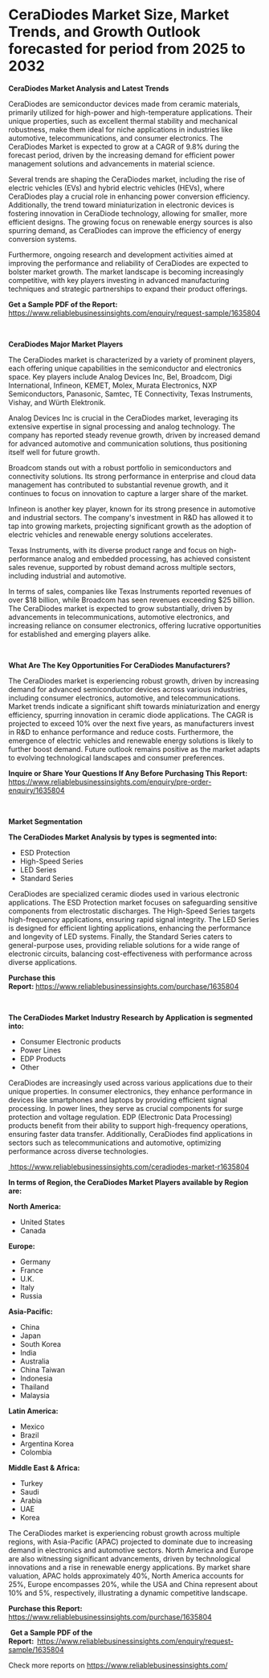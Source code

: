 <p><h1>CeraDiodes Market Size, Market Trends, and Growth Outlook forecasted for period from 2025 to 2032</h1></p><p><strong>CeraDiodes Market Analysis and Latest Trends</strong></p>
<p><p>CeraDiodes are semiconductor devices made from ceramic materials, primarily utilized for high-power and high-temperature applications. Their unique properties, such as excellent thermal stability and mechanical robustness, make them ideal for niche applications in industries like automotive, telecommunications, and consumer electronics. The CeraDiodes Market is expected to grow at a CAGR of 9.8% during the forecast period, driven by the increasing demand for efficient power management solutions and advancements in material science.</p><p>Several trends are shaping the CeraDiodes market, including the rise of electric vehicles (EVs) and hybrid electric vehicles (HEVs), where CeraDiodes play a crucial role in enhancing power conversion efficiency. Additionally, the trend toward miniaturization in electronic devices is fostering innovation in CeraDiode technology, allowing for smaller, more efficient designs. The growing focus on renewable energy sources is also spurring demand, as CeraDiodes can improve the efficiency of energy conversion systems.</p><p>Furthermore, ongoing research and development activities aimed at improving the performance and reliability of CeraDiodes are expected to bolster market growth. The market landscape is becoming increasingly competitive, with key players investing in advanced manufacturing techniques and strategic partnerships to expand their product offerings.</p></p>
<p><strong>Get a Sample PDF of the Report:&nbsp;</strong> <a href="https://www.reliablebusinessinsights.com/enquiry/request-sample/1635804?utm_campaign=3109&utm_medium=2&utm_source=Github&utm_content=ia&utm_term=06042025&utm_id=ceradiodes">https://www.reliablebusinessinsights.com/enquiry/request-sample/1635804</a></p>
<p>&nbsp;</p>
<p><strong>CeraDiodes Major Market Players</strong></p>
<p><p>The CeraDiodes market is characterized by a variety of prominent players, each offering unique capabilities in the semiconductor and electronics space. Key players include Analog Devices Inc, Bel, Broadcom, Digi International, Infineon, KEMET, Molex, Murata Electronics, NXP Semiconductors, Panasonic, Samtec, TE Connectivity, Texas Instruments, Vishay, and Würth Elektronik.</p><p>Analog Devices Inc is crucial in the CeraDiodes market, leveraging its extensive expertise in signal processing and analog technology. The company has reported steady revenue growth, driven by increased demand for advanced automotive and communication solutions, thus positioning itself well for future growth.</p><p>Broadcom stands out with a robust portfolio in semiconductors and connectivity solutions. Its strong performance in enterprise and cloud data management has contributed to substantial revenue growth, and it continues to focus on innovation to capture a larger share of the market.</p><p>Infineon is another key player, known for its strong presence in automotive and industrial sectors. The company's investment in R&D has allowed it to tap into growing markets, projecting significant growth as the adoption of electric vehicles and renewable energy solutions accelerates.</p><p>Texas Instruments, with its diverse product range and focus on high-performance analog and embedded processing, has achieved consistent sales revenue, supported by robust demand across multiple sectors, including industrial and automotive.</p><p>In terms of sales, companies like Texas Instruments reported revenues of over $18 billion, while Broadcom has seen revenues exceeding $25 billion. The CeraDiodes market is expected to grow substantially, driven by advancements in telecommunications, automotive electronics, and increasing reliance on consumer electronics, offering lucrative opportunities for established and emerging players alike.</p></p>
<p>&nbsp;</p>
<p><strong>What Are The Key Opportunities For CeraDiodes Manufacturers?</strong></p>
<p><p>The CeraDiodes market is experiencing robust growth, driven by increasing demand for advanced semiconductor devices across various industries, including consumer electronics, automotive, and telecommunications. Market trends indicate a significant shift towards miniaturization and energy efficiency, spurring innovation in ceramic diode applications. The CAGR is projected to exceed 10% over the next five years, as manufacturers invest in R&D to enhance performance and reduce costs. Furthermore, the emergence of electric vehicles and renewable energy solutions is likely to further boost demand. Future outlook remains positive as the market adapts to evolving technological landscapes and consumer preferences.</p></p>
<p><strong>Inquire or Share Your Questions If Any Before Purchasing This Report:</strong> <a href="https://www.reliablebusinessinsights.com/enquiry/pre-order-enquiry/1635804?utm_campaign=3109&utm_medium=2&utm_source=Github&utm_content=ia&utm_term=06042025&utm_id=ceradiodes">https://www.reliablebusinessinsights.com/enquiry/pre-order-enquiry/1635804</a></p>
<p>&nbsp;</p>
<p><strong>Market Segmentation</strong></p>
<p><strong>The CeraDiodes Market Analysis by types is segmented into:</strong></p>
<p><ul><li>ESD Protection</li><li>High-Speed Series</li><li>LED Series</li><li>Standard Series</li></ul></p>
<p><p>CeraDiodes are specialized ceramic diodes used in various electronic applications. The ESD Protection market focuses on safeguarding sensitive components from electrostatic discharges. The High-Speed Series targets high-frequency applications, ensuring rapid signal integrity. The LED Series is designed for efficient lighting applications, enhancing the performance and longevity of LED systems. Finally, the Standard Series caters to general-purpose uses, providing reliable solutions for a wide range of electronic circuits, balancing cost-effectiveness with performance across diverse applications.</p></p>
<p><strong>Purchase this Report:&nbsp;</strong><a href="https://www.reliablebusinessinsights.com/purchase/1635804?utm_campaign=3109&utm_medium=2&utm_source=Github&utm_content=ia&utm_term=06042025&utm_id=ceradiodes">https://www.reliablebusinessinsights.com/purchase/1635804</a></p>
<p>&nbsp;</p>
<p><strong>The CeraDiodes Market Industry Research by Application is segmented into:</strong></p>
<p><ul><li>Consumer Electronic products</li><li>Power Lines</li><li>EDP Products</li><li>Other</li></ul></p>
<p><p>CeraDiodes are increasingly used across various applications due to their unique properties. In consumer electronics, they enhance performance in devices like smartphones and laptops by providing efficient signal processing. In power lines, they serve as crucial components for surge protection and voltage regulation. EDP (Electronic Data Processing) products benefit from their ability to support high-frequency operations, ensuring faster data transfer. Additionally, CeraDiodes find applications in sectors such as telecommunications and automotive, optimizing performance across diverse technologies.</p></p>
<p><a href="https://www.reliablebusinessinsights.com/ceradiodes-market-r1635804?utm_campaign=3109&utm_medium=2&utm_source=Github&utm_content=ia&utm_term=06042025&utm_id=ceradiodes">&nbsp;https://www.reliablebusinessinsights.com/ceradiodes-market-r1635804</a></p>
<p><strong>In terms of Region, the CeraDiodes Market Players available by Region are:</strong></p>
<p>
    <p> <strong> North America: </strong>
        <ul>
            <li>United States</li>
            <li>Canada</li>
        </ul>
        </p> 
    <p> <strong> Europe: </strong>
        <ul>
            <li>Germany</li>
            <li>France</li>
            <li>U.K.</li>
            <li>Italy</li>
            <li>Russia</li>
        </ul>
        </p> 
    <p> <strong> Asia-Pacific: </strong>
        <ul>
            <li>China</li>
            <li>Japan</li>
            <li>South Korea</li>
            <li>India</li>
            <li>Australia</li>
            <li>China Taiwan</li>
            <li>Indonesia</li>
            <li>Thailand</li>
            <li>Malaysia</li>
        </ul>
        </p> 
    <p> <strong> Latin America: </strong>
        <ul>
            <li>Mexico</li>
            <li>Brazil</li>
            <li>Argentina Korea</li>
            <li>Colombia</li>
        </ul>
        </p> 
    <p> <strong> Middle East & Africa: </strong>
        <ul>
            <li>Turkey</li>
            <li>Saudi</li>
            <li>Arabia</li>
            <li>UAE</li>
            <li>Korea</li>
        </ul>
    </p>
    </p>
<p><p>The CeraDiodes market is experiencing robust growth across multiple regions, with Asia-Pacific (APAC) projected to dominate due to increasing demand in electronics and automotive sectors. North America and Europe are also witnessing significant advancements, driven by technological innovations and a rise in renewable energy applications. By market share valuation, APAC holds approximately 40%, North America accounts for 25%, Europe encompasses 20%, while the USA and China represent about 10% and 5%, respectively, illustrating a dynamic competitive landscape.</p></p>
<p><strong>Purchase this Report: </strong><a href="https://www.reliablebusinessinsights.com/purchase/1635804?utm_campaign=3109&utm_medium=2&utm_source=Github&utm_content=ia&utm_term=06042025&utm_id=ceradiodes">https://www.reliablebusinessinsights.com/purchase/1635804</a></p>
<p>&nbsp;<strong>Get a Sample PDF of the Report:&nbsp;&nbsp;</strong><a href="https://www.reliablebusinessinsights.com/enquiry/request-sample/1635804?utm_campaign=3109&utm_medium=2&utm_source=Github&utm_content=ia&utm_term=06042025&utm_id=ceradiodes">https://www.reliablebusinessinsights.com/enquiry/request-sample/1635804</a></p>
<p><strong></strong></p>
<p>Check more reports on <a href="https://www.reliablebusinessinsights.com/?utm_campaign=3109&utm_medium=2&utm_source=Github&utm_content=ia&utm_term=06042025&utm_id=ceradiodes">https://www.reliablebusinessinsights.com/</a></p>